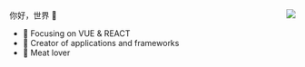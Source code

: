 <img align="right" src="https://github-readme-stats.vercel.app/api?username=guzao&show_icons=true&icon_color=CE1D2D&text_color=718096&bg_color=ffffff&hide_title=true" />
你好，世界 👋

- :orange_book: Focusing on VUE & REACT
- :hammer: Creator of applications and frameworks
- :meat_on_bone: Meat lover
